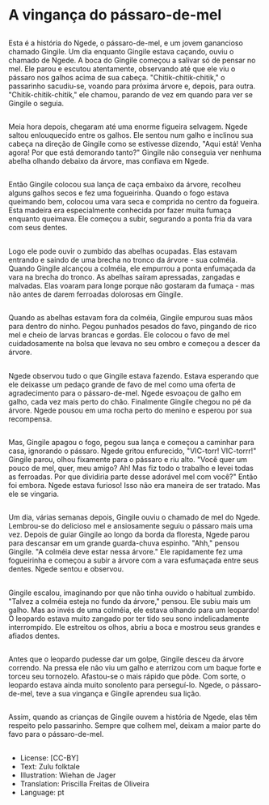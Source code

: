 # A vingança do pássaro-de-mel

##
Esta é a história do Ngede, o pássaro-de-mel, e um jovem ganancioso chamado Gingile. Um dia enquanto Gingile estava caçando, ouviu o chamado de Ngede. A boca do Gingile começou a salivar só de pensar no mel. Ele parou e escutou atentamente, observando até que ele viu o pássaro nos galhos acima de sua cabeça. "Chitik-chitik-chitik," o passarinho sacudiu-se, voando para próxima árvore e, depois, para outra. "Chitik-chitik-chitik," ele chamou, parando de vez em quando para ver se Gingile o seguia.

##
Meia hora depois, chegaram até uma enorme figueira selvagem. Ngede saltou enlouquecido entre os galhos. Ele sentou num galho e inclinou sua cabeça na direção de Gingile como se estivesse dizendo, "Aqui está! Venha agora! Por que está demorando tanto?" Gingile não conseguia ver nenhuma abelha olhando debaixo da árvore, mas confiava em Ngede.

##
Então Gingile colocou sua lança de caça embaixo da árvore, recolheu alguns galhos secos e fez uma fogueirinha. Quando o fogo estava queimando bem, colocou uma vara seca e comprida no centro da fogueira. Esta madeira era especialmente conhecida por fazer muita fumaça enquanto queimava. Ele começou a subir, segurando a ponta fria da vara com seus dentes.

##
Logo ele pode ouvir o zumbido das abelhas ocupadas. Elas estavam entrando e saindo de uma brecha no tronco da árvore - sua colméia. Quando Gingile alcançou a colméia, ele empurrou a ponta enfumaçada da vara na brecha do tronco. As abelhas saíram apressadas, zangadas e malvadas. Elas voaram para longe porque não gostaram da fumaça - mas não antes de darem ferroadas dolorosas em Gingile.

##
Quando as abelhas estavam fora da colméia, Gingile empurou suas mãos para dentro do ninho. Pegou punhados pesados do favo, pingando de rico mel e cheio de larvas brancas e gordas. Ele colocou o favo de mel cuidadosamente na bolsa que levava no seu ombro e começou a descer da árvore.

##
Ngede observou tudo o que Gingile estava fazendo. Estava esperando que ele deixasse um pedaço grande de favo de mel como uma oferta de agradecimento para o pássaro-de-mel. Ngede esvoaçou de galho em galho, cada vez mais perto do chão. Finalmente Gingile chegou no pé da árvore. Ngede pousou em uma rocha perto do menino e esperou por sua recompensa.

##
Mas, Gingile apagou o fogo, pegou sua lança e começou a caminhar para casa, ignorando o pássaro. Ngede gritou enfurecido, "VIC-torr! VIC-torrr!" Gingile parou, olhou fixamente para o pássaro e riu alto. "Você quer um pouco de mel, quer, meu amigo? Ah! Mas fiz todo o trabalho e levei todas as ferroadas. Por que dividiria parte desse adorável mel com você?" Então foi embora. Ngede estava furioso! Isso não era maneira de ser tratado. Mas ele se vingaria.

##
Um dia, várias semanas depois, Gingile ouviu o chamado de mel do Ngede. Lembrou-se do delicioso mel e ansiosamente seguiu o pássaro mais uma vez. Depois de guiar Gingile ao longo da borda da floresta, Ngede parou para descansar em um grande guarda-chuva espinho. "Ahh," pensou Gingile. "A colméia deve estar nessa árvore." Ele rapidamente fez uma fogueirinha e começou a subir a árvore com a vara esfumaçada entre seus dentes. Ngede sentou e observou.

##
Gingile escalou, imaginando por que não tinha ouvido o habitual zumbido. "Talvez a colméia esteja no fundo da árvore," pensou. Ele subiu mais um galho. Mas ao invés de uma colméia, ele estava olhando para um leopardo! O leopardo estava muito zangado por ter tido seu sono indelicadamente interrompido. Ele estreitou os olhos, abriu a boca e mostrou seus grandes e afiados dentes.

##
Antes que o leopardo pudesse dar um golpe, Gingile desceu da árvore correndo. Na pressa ele não viu um galho e aterrizou com um baque forte e torceu seu tornozelo. Afastou-se o mais rápido que pôde. Com sorte, o leopardo estava ainda muito sonolento para perseguí-lo. Ngede, o pássaro-de-mel, teve a sua vingança e Gingile aprendeu sua lição.

##
Assim, quando as crianças de Gingile ouvem a história de Ngede, elas têm respeito pelo passarinho. Sempre que colhem mel, deixam a maior parte do favo para o pássaro-de-mel.

##
* License: [CC-BY]
* Text: Zulu folktale
* Illustration: Wiehan de Jager
* Translation: Priscilla Freitas de Oliveira
* Language: pt

